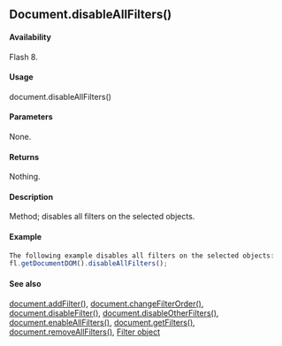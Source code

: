 ## Document.disableAllFilters()

#### Availability

Flash 8.

#### Usage

document.disableAllFilters()

#### Parameters

None.

#### Returns

Nothing.

#### Description

Method; disables all filters on the selected objects.

#### Example

```javascript
The following example disables all filters on the selected objects:
fl.getDocumentDOM().disableAllFilters();

```

#### See also

[document.addFilter()](../Document_object/documen3.md), [document.changeFilterOrder()](../Document_object/docume29.md), [document.disableFilter()](../Document_object/docume47.md), [document.disableOtherFilters()](../Document_object/docume48.md), [document.enableAllFilters()](../Document_object/docume58.md), [document.getFilters()](../Document_object/docume79.md), [document.removeAllFilters()](../Document_object/docum240.md), [Filter object](../Filter_object/filter_summary.md)

<span id="document.disableFilter()" class="anchor"></span>
